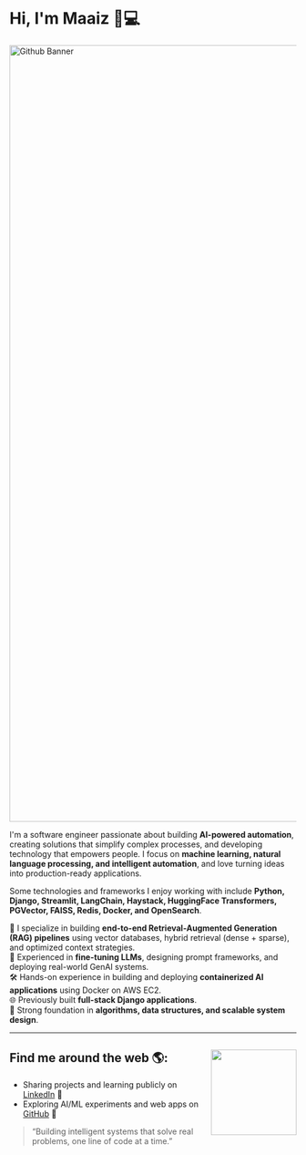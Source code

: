 # Hi, I'm Maaiz 👋💻

<img width="3780" height="1363" alt="Github Banner" src="https://github.com/user-attachments/assets/83fb5a81-8053-452a-9324-9385f4a01c5f" />

I'm a software engineer passionate about building **AI-powered automation**, creating solutions that simplify complex processes, and developing technology that empowers people. I focus on **machine learning, natural language processing, and intelligent automation**, and love turning ideas into production-ready applications.  

Some technologies and frameworks I enjoy working with include **Python, Django, Streamlit, LangChain, Haystack, HuggingFace Transformers, PGVector, FAISS, Redis, Docker, and OpenSearch**.  

🚀 I specialize in building **end-to-end Retrieval-Augmented Generation (RAG) pipelines** using vector databases, hybrid retrieval (dense + sparse), and optimized context strategies.  
🧠 Experienced in **fine-tuning LLMs**, designing prompt frameworks, and deploying real-world GenAI systems.  
🛠️ Hands-on experience in building and deploying **containerized AI applications** using Docker on AWS EC2.  
🌐 Previously built **full-stack Django applications**.  
🎯 Strong foundation in **algorithms, data structures, and scalable system design**.  

---
## Find me around the web 🌎: <a href="https://github.com/sponsors/maaiz-shaikh"><img align="right" width="150" height="150" src="https://github.com/maaiz-shaikh/maaiz-shaikh/blob/main/octomaaiz/maaiz-octocat-rotating.gif?raw=true"></a>

- Sharing projects and learning publicly on <a href="https://www.linkedin.com/in/maaiz-shaikh/">LinkedIn</a> 💼  
- Exploring AI/ML experiments and web apps on <a href="https://github.com/maaiz-shaikh">GitHub</a> 🧠  


> “Building intelligent systems that solve real problems, one line of code at a time.”


